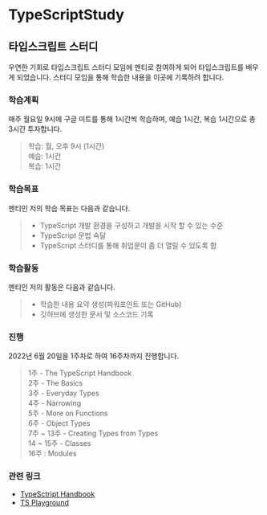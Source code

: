 # TypeScriptStudy

## 타입스크립트 스터디

우연한 기회로 타입스크립트 스터디 모임에 멘티로 참여하게 되어 타입스크립트를 배우게 되었습니다.
스터디 모임을 통해 학습한 내용을 이곳에 기록하려 합니다.

### 학습계획

매주 월요일 9시에 구글 미트를 통해 1시간씩 학습하며, 예습 1시간, 복습 1시간으로 총 3시간 투자합니다.

> 학습: 월, 오후 9시 (1시간)  
> 예습: 1시간  
> 복습: 1시간  

### 학습목표


멘티인 저의 학습 목표는 다음과 같습니다.

> - TypeScript 개발 환경을 구성하고 개발을 시작 할 수 있는 수준
> - TypeScript 문법 숙달
> - TypeScript 스터디를 통해 취업문이 좀 더 열릴 수 있도록 함


### 학습활동

멘티인 저의 활동은 다음과 같습니다.

> - 학습한 내용 요약 생성(파워포인트 또는 GitHub)
> - 깃허브에 생성한 문서 및 소스코드 기록

### 진행

2022년 6월 20일을 1주차로 하여 16주차까지 진행합니다.

> 1주 - The TypeScript Handbook  
> 2주 - The Basics  
> 3주 - Everyday Types  
> 4주 - Narrowing  
> 5주 - More on Functions  
> 6주 - Object Types  
> 7주 ~ 13주 - Creating Types from Types  
> 14 ~ 15주 - Classes  
> 16주 : Modules  

### 관련 링크

- [TypeSctript Handbook](https://www.typescriptlang.org/docs/handbook/intro.html)
- [TS Playground](https://www.typescriptlang.org/play/)
